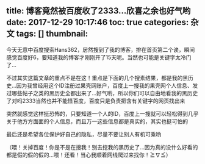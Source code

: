 title: 博客竟然被百度收了2333...欣喜之余也好气哟
date: 2017-12-29 10:17:46
toc: true
categories: 杂文
tags: []
thumbnail: 
---
今天无意中百度搜索Hans362，居然搜到了我的博客，排在首页第二个诶，瞬间感觉百度好6，要知道我的博客才刚刚开了15天呢。当然也可能是关键字太冷门了...

不过其实这篇文章的重点不是在这！重点是下面的几个搜素结果，都是我的黑历史...因为我曾经用这个ID注册过果壳网账户，百度上一搜我的果壳网个人信息、发过哪些帖子之类的黑历史全都出来了...好气哟，所以你们可以自由地看我的黑历史了对吗2333当然也并不能怪百度，百度只是负责把含有关键字的网页找出来

突然就感觉这样挺恐怖的，只要知道一个人的ID，百度上一搜就可以轻松得到几乎关于他方方面面的个人信息，而且万一这些信息都是真实的，其实也挺可怕的

最后还是希望各位保护好自己的隐私，尽量不要让别人有机可乘哟

（喂！关掉百度！你是不是在搜我！别去挖我的黑历史了...因为真的没什么好看的都是假的假的假的...喂！还看！当心我顺着网线爬过来找你！≧∇≦）
